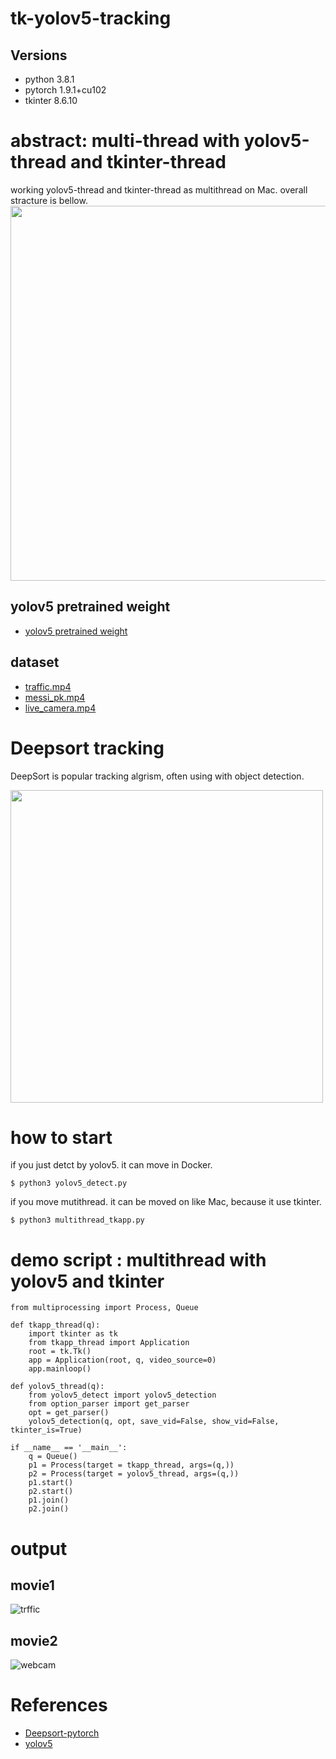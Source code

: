 # tk-yolov5-tracking
## Versions
- python 3.8.1
- pytorch 1.9.1+cu102
- tkinter 8.6.10

# abstract: multi-thread with yolov5-thread and tkinter-thread

working yolov5-thread and tkinter-thread as multithread on Mac. overall stracture is bellow.
<img src="https://user-images.githubusercontent.com/48679574/135762367-b2045111-4764-4518-90b2-6fc668f039a4.png" width="600px">

## yolov5 pretrained weight
- [yolov5 pretrained weight](https://www.google.com/url?sa=t&rct=j&q=&esrc=s&source=web&cd=&ved=2ahUKEwiMn431za7zAhU0yosBHVh9CbEQFnoECAIQAQ&url=https%3A%2F%2Fgithub.com%2Fultralytics%2Fyolov5%2Freleases%2Fdownload%2Fv4.0%2Fyolov5s.pt&usg=AOvVaw2MEXDNRJv1NASj6H-3qBQY)

## dataset 

- [traffic.mp4](https://drive.google.com/file/d/1UTwwrF8YRTqOS4RnkBvHip7R25M0avFo/view?usp=sharing)
- [messi_pk.mp4](https://drive.google.com/file/d/1LPOAAtgZFOQ5FQWOwtM3mcWrmeb3GULH/view?usp=sharing)
- [live_camera.mp4](https://drive.google.com/file/d/1hE75k0HT7s8Nxsxh9ip78Q9Xx5bjeyeN/view?usp=sharing)


# Deepsort tracking

DeepSort is popular tracking algrism, often using with object detection.


<img src="https://user-images.githubusercontent.com/48679574/135762464-b10bb172-7364-484f-bb7b-3f65fbf55dcc.jpeg" width="500px">


# how to start

if you just detct by yolov5. it can move in Docker.
```
$ python3 yolov5_detect.py
```

if you move mutithread. it can be moved on like Mac, because it use tkinter.
```
$ python3 multithread_tkapp.py 
```

# demo script : multithread with yolov5 and tkinter
```python3
from multiprocessing import Process, Queue

def tkapp_thread(q):
    import tkinter as tk
    from tkapp_thread import Application
    root = tk.Tk()
    app = Application(root, q, video_source=0)
    app.mainloop()
    
def yolov5_thread(q):
    from yolov5_detect import yolov5_detection
    from option_parser import get_parser
    opt = get_parser()
    yolov5_detection(q, opt, save_vid=False, show_vid=False, tkinter_is=True)
    
if __name__ == '__main__':
    q = Queue()
    p1 = Process(target = tkapp_thread, args=(q,))
    p2 = Process(target = yolov5_thread, args=(q,))
    p1.start()
    p2.start()
    p1.join()
    p2.join()

```

# output

## movie1

![trffic](https://user-images.githubusercontent.com/48679574/135762475-c6c995ac-b72e-4474-94b0-872085a35b0b.gif)

## movie2

![webcam](https://user-images.githubusercontent.com/48679574/135762477-6c4361d7-9289-4784-923f-ce2a1027383a.gif)



# References
- [Deepsort-pytorch](https://github.com/mikel-brostrom/Yolov5_DeepSort_Pytorch)
- [yolov5](https://github.com/ultralytics/yolov5)

